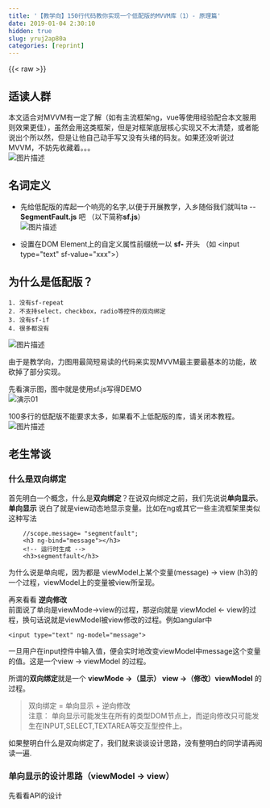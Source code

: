 ```yaml
---
title: '【教学向】150行代码教你实现一个低配版的MVVM库（1）- 原理篇' 
date: 2019-01-04 2:30:10
hidden: true
slug: yruj2ap80a
categories: [reprint]
---
```


{{< raw >}}

                    
<h2 id="articleHeader0">适读人群</h2>
<p>本文适合对MVVM有一定了解（如有主流框架ng，vue等使用经验配合本文服用则效果更佳），虽然会用这类框架，但是对框架底层核心实现又不太清楚，或者能说出个所以然，但是让他自己动手写又没有头绪的码友。如果还没听说过MVVM，不妨先收藏着。。。<br><span class="img-wrap"><img data-src="/img/bVTflX?w=180&amp;h=200" src="https://static.alili.tech/img/bVTflX?w=180&amp;h=200" alt="图片描述" title="图片描述" style="cursor: pointer; display: inline;"></span></p>
<h2 id="articleHeader1">名词定义</h2>
<ul>
<li><p>先给低配版的库起一个响亮的名字,以便于开展教学，入乡随俗我们就叫ta -- <strong>SegmentFault.js</strong> 吧 （以下简称<strong>sf.js</strong>）<br><span class="img-wrap"><img data-src="/img/bVTflT?w=180&amp;h=180" src="https://static.alili.tech/img/bVTflT?w=180&amp;h=180" alt="图片描述" title="图片描述" style="cursor: pointer; display: inline;"></span></p></li>
<li><p>设置在DOM Element上的自定义属性前缀统一以 <strong>sf-</strong> 开头 （如 &lt;input type="text" sf-value="xxx"&gt;）</p></li>
</ul>
<h2 id="articleHeader2">为什么是低配版？</h2>
<div class="widget-codetool" style="display:none;">
      <div class="widget-codetool--inner">
      <span class="selectCode code-tool" data-toggle="tooltip" data-placement="top" title="" data-original-title="全选"></span>
      <span type="button" class="copyCode code-tool" data-toggle="tooltip" data-placement="top" data-clipboard-text="1. 没有sf-repeat
2. 不支持select，checkbox，radio等控件的双向绑定
3. 没有sf-if
4. 很多都没有" title="" data-original-title="复制"></span>
      <span type="button" class="saveToNote code-tool" data-toggle="tooltip" data-placement="top" title="" data-original-title="放进笔记"></span>
      </div>
      </div><pre class="hljs markdown"><code><span class="hljs-bullet">1. </span>没有sf-repeat
<span class="hljs-bullet">2. </span>不支持select，checkbox，radio等控件的双向绑定
<span class="hljs-bullet">3. </span>没有sf-if
<span class="hljs-bullet">4. </span>很多都没有</code></pre>
<p><span class="img-wrap"><img data-src="/img/bVTfmK?w=178&amp;h=188" src="https://static.alili.tech/img/bVTfmK?w=178&amp;h=188" alt="图片描述" title="图片描述" style="cursor: pointer; display: inline;"></span></p>
<p>由于是教学向，力图用最简短易读的代码来实现MVVM最主要最基本的功能，故砍掉了部分实现。</p>
<p>先看演示图，图中就是使用sf.js写得DEMO<br><span class="img-wrap"><img data-src="/img/bVTdYX?w=1412&amp;h=505" src="https://static.alili.tech/img/bVTdYX?w=1412&amp;h=505" alt="演示01" title="演示01" style="cursor: pointer; display: inline;"></span></p>
<p>100多行的低配版不能要求太多，如果看不上低配版的库，请关闭本教程。<br><span class="img-wrap"><img data-src="/img/bVTfmp?w=180&amp;h=200" src="https://static.alili.tech/img/bVTfmp?w=180&amp;h=200" alt="图片描述" title="图片描述" style="cursor: pointer;"></span></p>
<h2 id="articleHeader3">老生常谈</h2>
<h3 id="articleHeader4">什么是双向绑定</h3>
<p>首先明白一个概念，什么是<strong>双向绑定</strong>？在说双向绑定之前，我们先说说<strong>单向显示</strong>。<br><strong>单向显示</strong>  说白了就是view动态地显示变量。比如在ng或其它一些主流框架里类似这种写法</p>
<div class="widget-codetool" style="display:none;">
      <div class="widget-codetool--inner">
      <span class="selectCode code-tool" data-toggle="tooltip" data-placement="top" title="" data-original-title="全选"></span>
      <span type="button" class="copyCode code-tool" data-toggle="tooltip" data-placement="top" data-clipboard-text="    //scope.message= &quot;segmentfault&quot;; 
    <h3 ng-bind=&quot;message&quot;></h3> 
    <!-- 运行时生成 -->
    <h3>segmentfault</h3>" title="" data-original-title="复制"></span>
      <span type="button" class="saveToNote code-tool" data-toggle="tooltip" data-placement="top" title="" data-original-title="放进笔记"></span>
      </div>
      </div><pre class="hljs xml"><code>    //scope.message= "segmentfault"; 
    <span class="hljs-tag">&lt;<span class="hljs-name">h3</span> <span class="hljs-attr">ng-bind</span>=<span class="hljs-string">"message"</span>&gt;</span><span class="hljs-tag">&lt;/<span class="hljs-name">h3</span>&gt;</span> 
    <span class="hljs-comment">&lt;!-- 运行时生成 --&gt;</span>
    <span class="hljs-tag">&lt;<span class="hljs-name">h3</span>&gt;</span>segmentfault<span class="hljs-tag">&lt;/<span class="hljs-name">h3</span>&gt;</span></code></pre>
<p>为什么说是单向呢，因为都是 viewModel上某个变量(message) -&gt; view (h3)的一个过程，viewModel上的变量被view所呈现。</p>
<p>再来看看 <strong>逆向修改</strong><br>前面说了单向是viewMode-&gt;view的过程，那逆向就是 viewModel &lt;- view的过程，换句话说就是viewModel被view修改的过程。例如angular中</p>
<div class="widget-codetool" style="display:none;">
      <div class="widget-codetool--inner">
      <span class="selectCode code-tool" data-toggle="tooltip" data-placement="top" title="" data-original-title="全选"></span>
      <span type="button" class="copyCode code-tool" data-toggle="tooltip" data-placement="top" data-clipboard-text="<input type=&quot;text&quot; ng-model=&quot;message&quot;>" title="" data-original-title="复制"></span>
      <span type="button" class="saveToNote code-tool" data-toggle="tooltip" data-placement="top" title="" data-original-title="放进笔记"></span>
      </div>
      </div><pre class="hljs fsharp"><code style="word-break: break-word; white-space: initial;">&lt;input <span class="hljs-class"><span class="hljs-keyword">type</span></span>=<span class="hljs-string">"text"</span> ng-model=<span class="hljs-string">"message"</span>&gt;</code></pre>
<p>一旦用户在input控件中输入值，便会实时地改变viewModel中message这个变量的值。这是一个view -&gt; viewModel 的过程。</p>
<p>所谓的<strong>双向绑定</strong>就是一个 <strong>viewMode -&gt;（显示） view -&gt;（修改）viewModel</strong> 的过程。</p>
<blockquote><p>双向绑定 = 单向显示 + 逆向修改<br>注意： 单向显示可能发生在所有的类型DOM节点上，而逆向修改只可能发生在INPUT,SELECT,TEXTAREA等交互型控件上。</p></blockquote>
<p>如果整明白什么是双向绑定了，我们就来谈谈设计思路，没有整明白的同学请再阅读一遍.</p>
<h3 id="articleHeader5">单向显示的设计思路（viewModel -&gt; view）</h3>
<p>先看看API的设计</p>
<div class="widget-codetool" style="display:none;">
      <div class="widget-codetool--inner">
      <span class="selectCode code-tool" data-toggle="tooltip" data-placement="top" title="" data-original-title="全选"></span>
      <span type="button" class="copyCode code-tool" data-toggle="tooltip" data-placement="top" data-clipboard-text="<!-- view -->
<div>
    <h3 sf-text=&quot;vm.message&quot;></h3>
</div>

<script>
    // --- viewModel ---
    function ViewModel(){
        this.message = &quot;segmentfault&quot;;
    }
    var vm = new ViewModel();
</script>" title="" data-original-title="复制"></span>
      <span type="button" class="saveToNote code-tool" data-toggle="tooltip" data-placement="top" title="" data-original-title="放进笔记"></span>
      </div>
      </div><pre class="hljs xml"><code><span class="hljs-comment">&lt;!-- view --&gt;</span>
<span class="hljs-tag">&lt;<span class="hljs-name">div</span>&gt;</span>
    <span class="hljs-tag">&lt;<span class="hljs-name">h3</span> <span class="hljs-attr">sf-text</span>=<span class="hljs-string">"vm.message"</span>&gt;</span><span class="hljs-tag">&lt;/<span class="hljs-name">h3</span>&gt;</span>
<span class="hljs-tag">&lt;/<span class="hljs-name">div</span>&gt;</span>

<span class="hljs-tag">&lt;<span class="hljs-name">script</span>&gt;</span><span class="actionscript">
    <span class="hljs-comment">// --- viewModel ---</span>
    <span class="hljs-function"><span class="hljs-keyword">function</span> <span class="hljs-title">ViewModel</span><span class="hljs-params">()</span></span>{
        <span class="hljs-keyword">this</span>.message = <span class="hljs-string">"segmentfault"</span>;
    }
    <span class="hljs-keyword">var</span> vm = <span class="hljs-keyword">new</span> ViewModel();
</span><span class="hljs-tag">&lt;/<span class="hljs-name">script</span>&gt;</span></code></pre>
<p>要实现这个功能，我们的sf库应该需要哪几步操作呢？(先自己想想，独立思考下)</p>
<div class="widget-codetool" style="display:none;">
      <div class="widget-codetool--inner">
      <span class="selectCode code-tool" data-toggle="tooltip" data-placement="top" title="" data-original-title="全选"></span>
      <span type="button" class="copyCode code-tool" data-toggle="tooltip" data-placement="top" data-clipboard-text="1. 注册ViewModel，我们的库需要知道哪些object是viewModel
2. 扫描整个DOM Tree找到有哪些DOM节点上被配置了sf-xxxx这个attribute
3. 纪录这些被单向绑定的DOM节点和viewModel之间的映射关系
4. 使用DOM API， element.innerText = vm.prop, element.value = vm.prop, element.xxxx = vm.prop 来显示数据
" title="" data-original-title="复制"></span>
      <span type="button" class="saveToNote code-tool" data-toggle="tooltip" data-placement="top" title="" data-original-title="放进笔记"></span>
      </div>
      </div><pre class="hljs stylus"><code><span class="hljs-number">1</span>. 注册ViewModel，我们的库需要知道哪些object是viewModel
<span class="hljs-number">2</span>. 扫描整个DOM Tree找到有哪些DOM节点上被配置了sf-xxxx这个attribute
<span class="hljs-number">3</span>. 纪录这些被单向绑定的DOM节点和viewModel之间的映射关系
<span class="hljs-number">4</span>. 使用DOM API， element<span class="hljs-selector-class">.innerText</span> = vm<span class="hljs-selector-class">.prop</span>, element<span class="hljs-selector-class">.value</span> = vm<span class="hljs-selector-class">.prop</span>, element<span class="hljs-selector-class">.xxxx</span> = vm<span class="hljs-selector-class">.prop</span> 来显示数据
</code></pre>
<h4>思考题1</h4>
<p>Q：如果我们要单向绑定不是innerText,value 而是作为样式的class，style呢？<br>A：没错，使用sf-class="vm.myClass" sf-style="vm.myStyle"就好了，其它原生属性也以此类推<br><strong>"sf-" + native attribute is good!</strong></p>
<h3 id="articleHeader6">逆向修改的设计思路（viewModel &lt;- view）</h3>
<p>主流的一些mvvm框架上一般这么设计API，还是拿angular举例子</p>
<div class="widget-codetool" style="display:none;">
      <div class="widget-codetool--inner">
      <span class="selectCode code-tool" data-toggle="tooltip" data-placement="top" title="" data-original-title="全选"></span>
      <span type="button" class="copyCode code-tool" data-toggle="tooltip" data-placement="top" data-clipboard-text="<input type=&quot;text&quot; ng-model=&quot;message&quot;>" title="" data-original-title="复制"></span>
      <span type="button" class="saveToNote code-tool" data-toggle="tooltip" data-placement="top" title="" data-original-title="放进笔记"></span>
      </div>
      </div><pre class="hljs fsharp"><code style="word-break: break-word; white-space: initial;">&lt;input <span class="hljs-class"><span class="hljs-keyword">type</span></span>=<span class="hljs-string">"text"</span> ng-model=<span class="hljs-string">"message"</span>&gt;</code></pre>
<blockquote><p>这里我个人并不认同这种xx-model的命名方式来作为双向绑定的一种标识，比如angular的ng-model，或Vue的v-model，撇开前缀不说，这个model很让人困惑，我们知道input控件是本身就有value这个native的属性的，这个属性就是代表着input输入和输出的值，如果要给一个input进行双向绑定我们应该很自然而然地使用一个 *-value就可以了,完全没有必要弄出一个新的attribute叫做*-model的,从而增加学习成本。</p></blockquote>
<p>所以，我们就设计一个叫做sf-value的attribute来做API</p>
<div class="widget-codetool" style="display:none;">
      <div class="widget-codetool--inner">
      <span class="selectCode code-tool" data-toggle="tooltip" data-placement="top" title="" data-original-title="全选"></span>
      <span type="button" class="copyCode code-tool" data-toggle="tooltip" data-placement="top" data-clipboard-text="<input type=&quot;text&quot; sf-value=&quot;vm.message&quot;>" title="" data-original-title="复制"></span>
      <span type="button" class="saveToNote code-tool" data-toggle="tooltip" data-placement="top" title="" data-original-title="放进笔记"></span>
      </div>
      </div><pre class="hljs vim"><code style="word-break: break-word; white-space: initial;">&lt;<span class="hljs-built_in">input</span> <span class="hljs-built_in">type</span>=<span class="hljs-string">"text"</span> <span class="hljs-keyword">sf</span>-value=<span class="hljs-string">"vm.message"</span>&gt;</code></pre>
<p>拍脑袋想想，view要改变数据只可能发生在可以和用户交互的一些html控件上，比如input家族（text, radio, checkbox), select, textarea上。 像h1~hn家族，这辈子是没有机会的。<br><span class="img-wrap"><img data-src="/img/bVTfnw?w=190&amp;h=228" src="https://static.alili.tech/img/bVTfnw?w=190&amp;h=228" alt="图片描述" title="图片描述" style="cursor: pointer; display: inline;"></span></p>
<p>要实现view改写viewModel，我们的库应该需要哪几步操作呢？(也先自己想想，千万不要丢掉独立思考能力)</p>
<div class="widget-codetool" style="display:none;">
      <div class="widget-codetool--inner">
      <span class="selectCode code-tool" data-toggle="tooltip" data-placement="top" title="" data-original-title="全选"></span>
      <span type="button" class="copyCode code-tool" data-toggle="tooltip" data-placement="top" data-clipboard-text="1.扫描整个DOM Tree，找到哪些INPUT，SELECT，TEXTAREA节点上被配置了sf-value这个attribute
2.纪录这些被双向绑定的DOM节点和viewModel之间的映射关系
3.sf.js库自动给这个写DOM加上onchange或者oninput的事件监听
4.一旦监听到change/input事件，立即获取这个DOM的value值，把这个element.value赋给与之绑定的viewModel的变量上。
" title="" data-original-title="复制"></span>
      <span type="button" class="saveToNote code-tool" data-toggle="tooltip" data-placement="top" title="" data-original-title="放进笔记"></span>
      </div>
      </div><pre class="hljs sql"><code>1.扫描整个DOM Tree，找到哪些INPUT，<span class="hljs-keyword">SELECT</span>，TEXTAREA节点上被配置了sf-<span class="hljs-keyword">value</span>这个<span class="hljs-keyword">attribute</span>
<span class="hljs-number">2.</span>纪录这些被双向绑定的DOM节点和viewModel之间的映射关系
<span class="hljs-number">3.</span>sf.js库自动给这个写DOM加上onchange或者oninput的事件监听
<span class="hljs-number">4.</span>一旦监听到<span class="hljs-keyword">change</span>/<span class="hljs-keyword">input</span>事件，立即获取这个DOM的<span class="hljs-keyword">value</span>值，把这个element.value赋给与之绑定的viewModel的变量上。
</code></pre>
<h4>思考题2</h4>
<p>Q：那么问题来了，vm.message被input修改了，谁去通知其它同样绑定了vm.message的view呢？<br>A：请看下一段</p>
<h3 id="articleHeader7">同步机制</h3>
<p><span class="img-wrap"><img data-src="/img/bVTfnL?w=240&amp;h=164" src="https://static.alili.tech/img/bVTfnL?w=240&amp;h=164" alt="图片描述" title="图片描述" style="cursor: pointer; display: inline;"></span></p>
<p><strong>脏检查大法</strong> 这三个字想必大家已经如雷贯耳，我2年多前出去面试的时候被问及最多的就是angular的脏检查，什么是脏检查？angular脏检查的时机是什么？</p>
<blockquote><p>脏检查的原理就是，拷贝一份copy_viewModel在内存中，一旦有用户点击，输入操作，或ajax请求，setInterval，setTimeout等<strong>这些可能导致viewModel发生改变的行为</strong>，框架都会把copy_viewModel和最新的viewModel进行深度比较，一旦发现有属性（如vm.message）发生变化，则重新渲染与message绑定的DOM节点。</p></blockquote>
<p>这也是为什么，一旦你没有使用ng自带的$http，$interval,$timeout,ng-click这些angular自己封装的API去操作viewModel，angular都不会自动去同步view，因为已经超出他的管辖范围了，你必须手动调用apply函数去强制执行一次脏检查，以同步view。</p>
<p><strong>setter大法</strong> <br>听说VUE是使用的这种同步机制，其核心原理就是使用Object.defineProperty(obj, prop, descriptor)（不了解<a href="https://developer.mozilla.org/zh-CN/docs/Web/JavaScript/Reference/Global_Objects/Object/defineProperty" rel="nofollow noreferrer" target="_blank">defineProperty</a>的请戳）这个API，在setter中加点料，一旦有任何地方执行 vm.message = "new value"语句，则setter都会被调用，由setter去触发重新渲染view的逻辑。</p>
<p>相较这两种同步机制，似乎setter更加轻便，性能更好。所以本文使用了setter的方式来实现同步机制（关键是实现setter机制使用的代码较少）。</p>
<h4>设计思路</h4>
<p>给setter加点料<br><span class="img-wrap"><img data-src="/img/bVTePA?w=2618&amp;h=958" src="https://static.alili.tech/img/bVTePA?w=2618&amp;h=958" alt="图片描述" title="图片描述" style="cursor: pointer;"></span><br><a href="http://jsbin.com/gosigoh/edit?js,console" rel="nofollow noreferrer" target="_blank"></a><a href="http://jsbin.com/gosigoh/edit?js,console" rel="nofollow noreferrer" target="_blank">http://jsbin.com/gosigoh/edit...</a></p>
<h2 id="articleHeader8">总体设计图</h2>
<p>所以归纳来说一个MVVM库主要由3块组成<br><strong>MVVM库 = 单向显示 + 逆向修改 + 同步机制</strong><br>下图为SegmentFault.js的实现机制<br>其中Renderer负责单向显示和逆向修改，Watcher负责监视viewModel为同步机制的核心模块，<br>Scanner负责sf.js初始化时扫描DOM Tree生成view和viewModel的映射关系。<br>SegmentFault模块则负责维护view-viewModel Map，以及各个模块间的调度</p>
<p><span class="img-wrap"><img data-src="/img/bVTeUK?w=2306&amp;h=1478" src="https://static.alili.tech/img/bVTeUK?w=2306&amp;h=1478" alt="图片描述" title="图片描述" style="cursor: pointer; display: inline;"></span></p>
<h4>思考题3</h4>
<p>Q：了解了MVVM的实现机制，你能否自己动手也试着用百来行代码实现一个MVVM库呢？</p>
<p>好了！本教程第一部分设计篇就写到这里，具体coding请移步（<a href="https://segmentfault.com/a/1190000010752076">下一篇 【教学向】150行代码教你实现一个低配版的MVVM库（2）- 代码篇</a>）<br>我会用Typescript给出一版实现。</p>
<h3 id="articleHeader9">写在最后</h3>
<h4>这篇文章的目的</h4>
<p>2年前写了我受够了angular的笨重，学习曲线陡峭等缺点，自己一怒之下写下一个轻量的MVVM库，给她起名叫【<a href="https://github.com/momoko8443/ukulelejs" rel="nofollow noreferrer" target="_blank">Ukulele.js</a>】（跟我一起念『尤克里里.杰爱死』，当然本文不是这个库的安利文，请安心服用），一开始写这个库出于好玩，后来也加入了越来越多的功能，诸如web component的支持，我渐渐发现，其实要写一个MVVM库也并不是很难，难的是你有没有决心敲下第一行代码。后来我把她和【精通angularjs】一起写在里简历里，然后就去找工作了。面试的时候被问及最多的问题就是："说说MVVM的实现机制"。</p>
<p>我今天写下此文，1是希望有机会看到这篇文章的码友能真正掌握MVVM的核心机制，2是鼓励下大家能静下心来，自己动手写写库，写写框架，有些你现在觉得蛮高大上的东西，你仔细一分析，动动脑，真的没有那么高大上，普通的码农也能自己实现</p>
<h3 id="articleHeader10">相关阅读</h3>
<p><a href="https://segmentfault.com/a/1190000010744960">【教学向】150行代码教你实现一个低配版的MVVM库（1）- 原理篇</a><br><a href="https://segmentfault.com/a/1190000010752076" target="_blank">【教学向】150行代码教你实现一个低配版的MVVM库（2）- 代码篇</a><br><a href="https://segmentfault.com/a/1190000010877602">【教学向】再加150行代码教你实现一个低配版的web component库（1） —设计篇</a><br><a href="https://segmentfault.com/a/1190000010895646" target="_blank">【教学向】再加150行代码教你实现一个低配版的web component库（2） —原理篇</a></p>

                
{{< /raw >}}

# 版权声明
本文资源来源互联网，仅供学习研究使用，版权归该资源的合法拥有者所有，

本文仅用于学习、研究和交流目的。转载请注明出处、完整链接以及原作者。

原作者若认为本站侵犯了您的版权，请联系我们，我们会立即删除！

## 原文标题
【教学向】150行代码教你实现一个低配版的MVVM库（1）- 原理篇

## 原文链接
[https://segmentfault.com/a/1190000010744960](https://segmentfault.com/a/1190000010744960)

